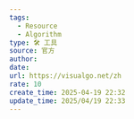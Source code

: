 ```yaml
---
tags:
  - Resource
  - Algorithm
type: 🛠️ 工具
source: 官方
author: 
date: 
url: https://visualgo.net/zh
rate: 10
create_time: 2025-04-19 22:32
update_time: 2025/04/19 22:33
---
```

